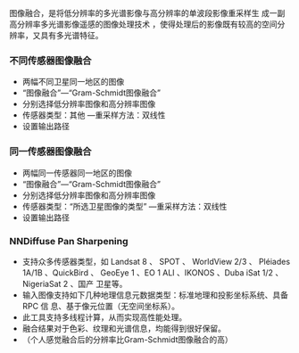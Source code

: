 图像融合，是将低分辨率的多光谱影像与高分辨率的单波段影像重采样生 成一副高分辨率多光谱影像遥感的图像处理技术 ，使得处理后的影像既有较高的空间分辨率，又具有多光谱特征。

### 不同传感器图像融合

- 两幅不同卫星同一地区的图像
- “图像融合”—“Gram-Schmidt图像融合”
- 分别选择低分辨率图像和高分辨率图像
- 传感器类型：其他 —重采样方法：双线性
- 设置输出路径

### 同一传感器图像融合

- 两幅同一传感器同一地区的图像
- “图像融合”—“Gram-Schmidt图像融合”
- 分别选择低分辨率图像和高分辨率图像
- 传感器类型：“所选卫星图像的类型” —重采样方法：双线性
- 设置输出路径

### NNDiffuse Pan Sharpening

- 支持众多传感器类型，如 Landsat 8 、 SPOT 、 WorldView 2/3 、 Pléiades 1A/1B 、QuickBird 、
  GeoEye 1 、EO 1 ALI 、IKONOS 、Duba iSat 1/2 、NigeriaSat 2 、国产 卫星等。
- 输入图像支持如下几种地理信息元数据类型：标准地理和投影坐标系统、具备 RPC 信
  息、基于像元位置（无空间坐标系）。
- 此工具支持多线程计算，从而实现高性能处理。
- 融合结果对于色彩、纹理和光谱信息，均能得到很好保留。
- （个人感觉融合后的分辨率比Gram-Schmidt图像融合的高）